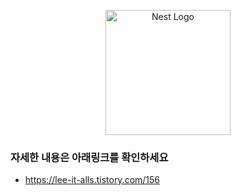 <p align="center">
  <a href="http://nestjs.com/" target="blank"><img src="https://nestjs.com/img/logo-small.svg" width="200" alt="Nest Logo" /></a>
</p>

### 자세한 내용은 아래링크를 확인하세요
- https://lee-it-alls.tistory.com/156